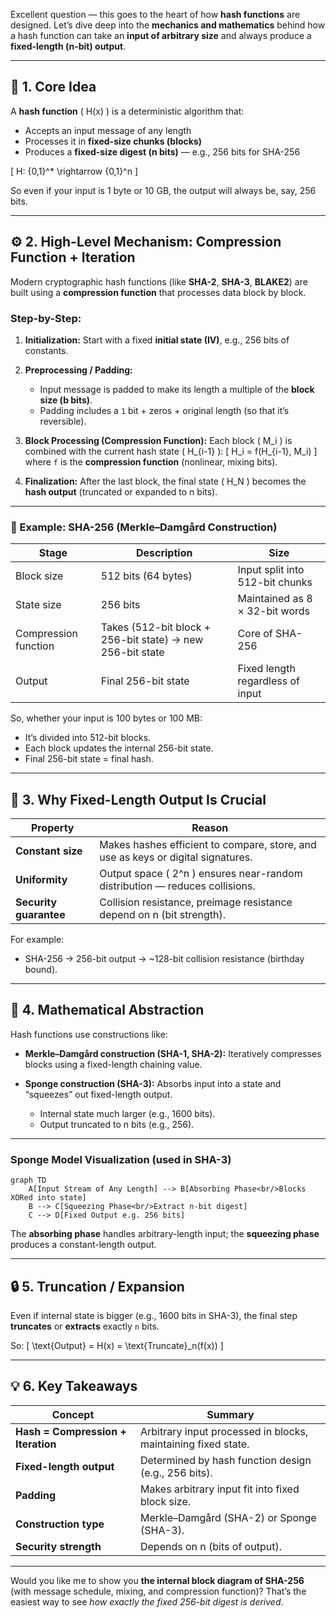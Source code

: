 Excellent question — this goes to the heart of how **hash functions** are designed. Let’s dive deep into the **mechanics and mathematics** behind how a hash function can take an **input of arbitrary size** and always produce a **fixed-length (n-bit) output**.

---

## 🧩 1. **Core Idea**

A **hash function** ( H(x) ) is a deterministic algorithm that:

* Accepts an input message of any length
* Processes it in **fixed-size chunks (blocks)**
* Produces a **fixed-size digest (n bits)** — e.g., 256 bits for SHA-256

[
H: {0,1}^* \rightarrow {0,1}^n
]

So even if your input is 1 byte or 10 GB, the output will always be, say, 256 bits.

---

## ⚙️ 2. **High-Level Mechanism: Compression Function + Iteration**

Modern cryptographic hash functions (like **SHA-2**, **SHA-3**, **BLAKE2**) are built using a **compression function** that processes data block by block.

### Step-by-Step:

1. **Initialization:**
   Start with a fixed **initial state (IV)**, e.g., 256 bits of constants.

2. **Preprocessing / Padding:**

   * Input message is padded to make its length a multiple of the **block size (b bits)**.
   * Padding includes a `1` bit + zeros + original length (so that it’s reversible).

3. **Block Processing (Compression Function):**
   Each block ( M_i ) is combined with the current hash state ( H_{i-1} ):
   [
   H_i = f(H_{i-1}, M_i)
   ]
   where `f` is the **compression function** (nonlinear, mixing bits).

4. **Finalization:**
   After the last block, the final state ( H_N ) becomes the **hash output** (truncated or expanded to n bits).

---

### 🧮 Example: SHA-256 (Merkle–Damgård Construction)

| Stage                | Description                                               | Size                             |
| -------------------- | --------------------------------------------------------- | -------------------------------- |
| Block size           | 512 bits (64 bytes)                                       | Input split into 512-bit chunks  |
| State size           | 256 bits                                                  | Maintained as 8 × 32-bit words   |
| Compression function | Takes (512-bit block + 256-bit state) → new 256-bit state | Core of SHA-256                  |
| Output               | Final 256-bit state                                       | Fixed length regardless of input |

So, whether your input is 100 bytes or 100 MB:

* It’s divided into 512-bit blocks.
* Each block updates the internal 256-bit state.
* Final 256-bit state = final hash.

---

## 🧠 3. **Why Fixed-Length Output Is Crucial**

| Property               | Reason                                                                           |
| ---------------------- | -------------------------------------------------------------------------------- |
| **Constant size**      | Makes hashes efficient to compare, store, and use as keys or digital signatures. |
| **Uniformity**         | Output space ( 2^n ) ensures near-random distribution — reduces collisions.      |
| **Security guarantee** | Collision resistance, preimage resistance depend on n (bit strength).            |

For example:

* SHA-256 → 256-bit output → ~128-bit collision resistance (birthday bound).

---

## 🧩 4. **Mathematical Abstraction**

Hash functions use constructions like:

* **Merkle–Damgård construction (SHA-1, SHA-2):**
  Iteratively compresses blocks using a fixed-length chaining value.

* **Sponge construction (SHA-3):**
  Absorbs input into a state and “squeezes” out fixed-length output.

  * Internal state much larger (e.g., 1600 bits).
  * Output truncated to n bits (e.g., 256).

---

### Sponge Model Visualization (used in SHA-3)

```mermaid
graph TD
    A[Input Stream of Any Length] --> B[Absorbing Phase<br/>Blocks XORed into state]
    B --> C[Squeezing Phase<br/>Extract n-bit digest]
    C --> D[Fixed Output e.g. 256 bits]
```

The **absorbing phase** handles arbitrary-length input;
the **squeezing phase** produces a constant-length output.

---

## 🔒 5. **Truncation / Expansion**

Even if internal state is bigger (e.g., 1600 bits in SHA-3),
the final step **truncates** or **extracts** exactly `n` bits.

So:
[
\text{Output} = H(x) = \text{Truncate}_n(f(x))
]

---

## 💡 6. **Key Takeaways**

| Concept                            | Summary                                                       |
| ---------------------------------- | ------------------------------------------------------------- |
| **Hash = Compression + Iteration** | Arbitrary input processed in blocks, maintaining fixed state. |
| **Fixed-length output**            | Determined by hash function design (e.g., 256 bits).          |
| **Padding**                        | Makes arbitrary input fit into fixed block size.              |
| **Construction type**              | Merkle–Damgård (SHA-2) or Sponge (SHA-3).                     |
| **Security strength**              | Depends on n (bits of output).                                |

---

Would you like me to show you **the internal block diagram of SHA-256** (with message schedule, mixing, and compression function)?
That’s the easiest way to see *how exactly the fixed 256-bit digest is derived*.
